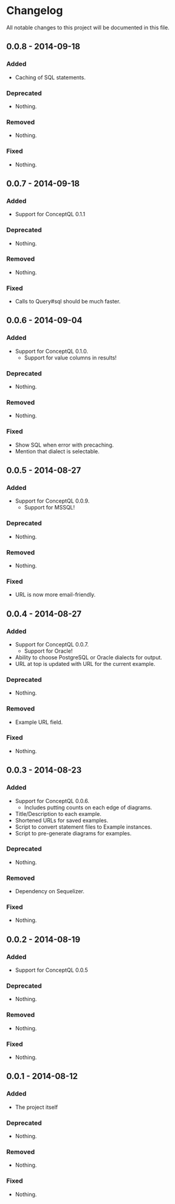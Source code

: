 # Changelog
All notable changes to this project will be documented in this file.

## 0.0.8 - 2014-09-18

### Added
- Caching of SQL statements.

### Deprecated
- Nothing.

### Removed
- Nothing.

### Fixed
- Nothing.


## 0.0.7 - 2014-09-18

### Added
- Support for ConceptQL 0.1.1

### Deprecated
- Nothing.

### Removed
- Nothing.

### Fixed
- Calls to Query#sql should be much faster.


## 0.0.6 - 2014-09-04

### Added
- Support for ConceptQL 0.1.0.
    - Support for value columns in results!

### Deprecated
- Nothing.

### Removed
- Nothing.

### Fixed
- Show SQL when error with precaching.
- Mention that dialect is selectable.


## 0.0.5 - 2014-08-27

### Added
- Support for ConceptQL 0.0.9.
    - Support for MSSQL!

### Deprecated
- Nothing.

### Removed
- Nothing.

### Fixed
- URL is now more email-friendly.


## 0.0.4 - 2014-08-27

### Added
- Support for ConceptQL 0.0.7.
    - Support for Oracle!
- Ability to choose PostgreSQL or Oracle dialects for output.
- URL at top is updated with URL for the current example.

### Deprecated
- Nothing.

### Removed
- Example URL field.

### Fixed
- Nothing.


## 0.0.3 - 2014-08-23

### Added
- Support for ConceptQL 0.0.6.
    - Includes putting counts on each edge of diagrams.
- Title/Description to each example.
- Shortened URLs for saved examples.
- Script to convert statement files to Example instances.
- Script to pre-generate diagrams for examples.

### Deprecated
- Nothing.

### Removed
- Dependency on Sequelizer.

### Fixed
- Nothing.


## 0.0.2 - 2014-08-19

### Added
- Support for ConceptQL 0.0.5

### Deprecated
- Nothing.

### Removed
- Nothing.

### Fixed
- Nothing.


## 0.0.1 - 2014-08-12

### Added
- The project itself

### Deprecated
- Nothing.

### Removed
- Nothing.

### Fixed
- Nothing.
